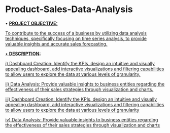 # Product-Sales-Data-Analysis

•	**<u>PROJECT OBJECTIVE:<u/>** 

To contribute to the success of a business by utilizing data analysis techniques, specifically focusing on time series analysis, to provide valuable insights and accurate sales forecasting.



•	**<u>DESCRIPTION:<u/>**

i)	Dashboard Creation: Identify the KPIs, design an intuitive and visually
appealing dashboard, add interactive visualizations and filtering capabilities to
allow users to explore the data at various levels of granularity.

ii)	Data Analysis: Provide valuable insights to business entities regarding the
effectiveness of their sales strategies through visualization and charts.

iii)	Dashboard Creation: Identify the KPIs, design an intuitive and visually
appealing dashboard, add interactive visualizations and filtering capabilities to
allow users to explore the data at various levels of granularity

iv)	 Data Analysis: Provide valuable insights to business entities regarding the
effectiveness of their sales strategies through visualization and charts

